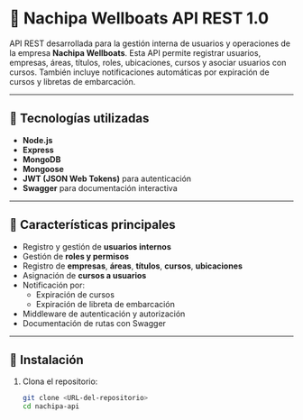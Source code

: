 # 🚢 Nachipa Wellboats API REST 1.0

API REST desarrollada para la gestión interna de usuarios y operaciones de la empresa **Nachipa Wellboats**. Esta API permite registrar usuarios, empresas, áreas, títulos, roles, ubicaciones, cursos y asociar usuarios con cursos. También incluye notificaciones automáticas por expiración de cursos y libretas de embarcación.

---

## 🧰 Tecnologías utilizadas

- **Node.js**
- **Express**
- **MongoDB**
- **Mongoose**
- **JWT (JSON Web Tokens)** para autenticación
- **Swagger** para documentación interactiva

---

## 🔐 Características principales

- Registro y gestión de **usuarios internos**
- Gestión de **roles y permisos**
- Registro de **empresas**, **áreas**, **títulos**, **cursos**, **ubicaciones**
- Asignación de **cursos a usuarios**
- Notificación por:
  - Expiración de cursos
  - Expiración de libreta de embarcación
- Middleware de autenticación y autorización
- Documentación de rutas con Swagger

---

## 🚀 Instalación

1. Clona el repositorio:
   ```bash
   git clone <URL-del-repositorio>
   cd nachipa-api
